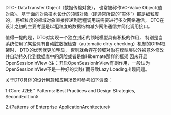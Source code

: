 DTO- DataTransfer Object（数据传输对象），
也常被称作VO-Value Object(值对象)。
基于面向对象技术设计的领域对象（即通常所说的“实体”）都是细粒度的，
将细粒度的领域对象直接传递到远程调用端需要进行多次网络通信，
DTO在设计之初的主要考量是以粗粒度的数据结构减少网络通信并简化调用接口。

值得一提的是，DTO对实现一个独立封闭的领域模型具有积极的作用，
特别是当系统使用了某些具有自动脏数据检查（automatic dirty checking）机制的ORM框架时，
DTO的优势就更加明显，
否则就会存在领域对象在模型层以外被意外修改并自动持久化到数据库中的风险或者是像Hibernate那样的框架
因未开启OpenSessionInView
 (注：开启OpenSessionInView有副作用，一般认为OpenSessionInView不是一种好的实践)
 而导致Lazy Loading出现问题。



关于DTO具体的设计用意和应用场景可参考如下资源：

1.《Core J2EE™ Patterns: Best Practices and Design Strategies, SecondEdition》

2.《Patterns of Enterprise ApplicationArchitecture》

